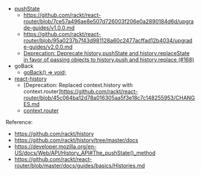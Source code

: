  - [pushState](https://developer.mozilla.org/en-US/docs/Web/API/History_API#The_pushState()_method)
    - https://github.com/rackt/react-router/blob/7ce57a496ae8e507d726003f206e0a2890184d6d/upgrade-guides/v1.0.0.md
    - https://github.com/rackt/react-router/blob/95a0237b7f43d981128a60c2477acffad12b4034/upgrade-guides/v2.0.0.md
    - [Deprecation: Deprecate history.pushState and history.replaceState in favor of passing objects to history.push and history.replace (#168)](https://github.com/rackt/history/blob/3d8eaefa3f2f615e0e5887ca4ff703467249f9e5/CHANGES.md)
 - goBack
    - [goBack() => void;](https://github.com/rackt/history/blob/83f1a6382bd03b04d334958f44be6c9362b920a5/docs/Glossary.md)
 - [react-history](https://github.com/rackt/react-router/blob/master/docs/guides/basics/Histories.md)
    - [Deprecation: Replaced context.history with context.router]https://github.com/rackt/react-router/blob/45c064ba12d78a016305aa5f3e18c7c148255953/CHANGES.md
    - [context.router](https://github.com/rackt/react-router/blob/1139f81cac591457a38eabed83ac9cc8a17a0423/docs/API.md)
 
 
Reference:
 - https://github.com/rackt/history
 - https://github.com/rackt/history/tree/master/docs
 - https://developer.mozilla.org/en-US/docs/Web/API/History_API#The_pushState()_method
 - https://github.com/rackt/react-router/blob/master/docs/guides/basics/Histories.md